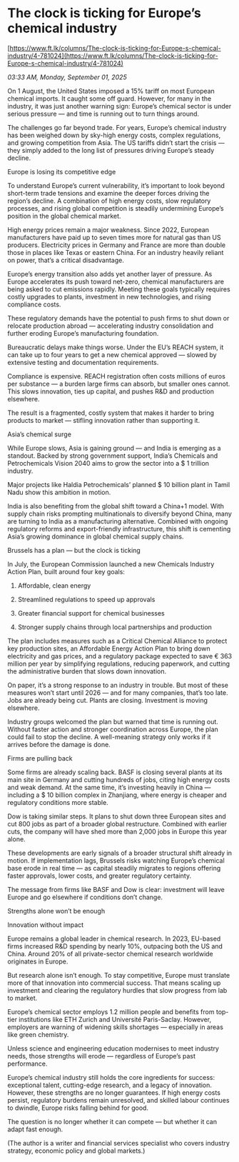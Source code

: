 # The clock is ticking for Europe’s chemical industry

[https://www.ft.lk/columns/The-clock-is-ticking-for-Europe-s-chemical-industry/4-781024](https://www.ft.lk/columns/The-clock-is-ticking-for-Europe-s-chemical-industry/4-781024)

*03:33 AM, Monday, September 01, 2025*

On 1 August, the United States imposed a 15% tariff on most European chemical imports. It caught some off guard. However, for many in the industry, it was just another warning sign: Europe’s chemical sector is under serious pressure — and time is running out to turn things around.

The challenges go far beyond trade. For years, Europe’s chemical industry has been weighed down by sky-high energy costs, complex regulations, and growing competition from Asia. The US tariffs didn’t start the crisis — they simply added to the long list of pressures driving Europe’s steady decline.

Europe is losing its competitive edge

To understand Europe’s current vulnerability, it’s important to look beyond short-term trade tensions and examine the deeper forces driving the region’s decline. A combination of high energy costs, slow regulatory processes, and rising global competition is steadily undermining Europe’s position in the global chemical market.

High energy prices remain a major weakness. Since 2022, European manufacturers have paid up to seven times more for natural gas than US producers. Electricity prices in Germany and France are more than double those in places like Texas or eastern China. For an industry heavily reliant on power, that’s a critical disadvantage.

Europe’s energy transition also adds yet another layer of pressure. As Europe accelerates its push toward net-zero, chemical manufacturers are being asked to cut emissions rapidly. Meeting these goals typically requires costly upgrades to plants, investment in new technologies, and rising compliance costs.

These regulatory demands have the potential to push firms to shut down or relocate production abroad — accelerating industry consolidation and further eroding Europe’s manufacturing foundation.

Bureaucratic delays make things worse. Under the EU’s REACH system, it can take up to four years to get a new chemical approved — slowed by extensive testing and documentation requirements.

Compliance is expensive. REACH registration often costs millions of euros per substance — a burden large firms can absorb, but smaller ones cannot. This slows innovation, ties up capital, and pushes R&D and production elsewhere.

The result is a fragmented, costly system that makes it harder to bring products to market — stifling innovation rather than supporting it.

Asia’s chemical surge

While Europe slows, Asia is gaining ground — and India is emerging as a standout. Backed by strong government support, India’s Chemicals and Petrochemicals Vision 2040 aims to grow the sector into a $ 1 trillion industry.

Major projects like Haldia Petrochemicals’ planned $ 10 billion plant in Tamil Nadu show this ambition in motion.

India is also benefiting from the global shift toward a China+1 model. With supply chain risks prompting multinationals to diversify beyond China, many are turning to India as a manufacturing alternative. Combined with ongoing regulatory reforms and export-friendly infrastructure, this shift is cementing Asia’s growing dominance in global chemical supply chains.

Brussels has a plan — but the clock is ticking

In July, the European Commission launched a new Chemicals Industry Action Plan, built around four key goals:

1. Affordable, clean energy

2. Streamlined regulations to speed up approvals

3. Greater financial support for chemical businesses

4. Stronger supply chains through local partnerships and production

The plan includes measures such as a Critical Chemical Alliance to protect key production sites, an Affordable Energy Action Plan to bring down electricity and gas prices, and a regulatory package expected to save € 363 million per year by simplifying regulations, reducing paperwork, and cutting the administrative burden that slows down innovation.

On paper, it’s a strong response to an industry in trouble. But most of these measures won’t start until 2026 — and for many companies, that’s too late. Jobs are already being cut. Plants are closing. Investment is moving elsewhere.

Industry groups welcomed the plan but warned that time is running out. Without faster action and stronger coordination across Europe, the plan could fail to stop the decline. A well-meaning strategy only works if it arrives before the damage is done.

Firms are pulling back

Some firms are already scaling back. BASF is closing several plants at its main site in Germany and cutting hundreds of jobs, citing high energy costs and weak demand. At the same time, it’s investing heavily in China — including a $ 10 billion complex in Zhanjiang, where energy is cheaper and regulatory conditions more stable.

Dow is taking similar steps. It plans to shut down three European sites and cut 800 jobs as part of a broader global restructure. Combined with earlier cuts, the company will have shed more than 2,000 jobs in Europe this year alone.

These developments are early signals of a broader structural shift already in motion. If implementation lags, Brussels risks watching Europe’s chemical base erode in real time — as capital steadily migrates to regions offering faster approvals, lower costs, and greater regulatory certainty.

The message from firms like BASF and Dow is clear: investment will leave Europe and go elsewhere if conditions don’t change.

Strengths alone won’t be enough

Innovation without impact

Europe remains a global leader in chemical research. In 2023, EU-based firms increased R&D spending by nearly 10%, outpacing both the US and China. Around 20% of all private-sector chemical research worldwide originates in Europe.

But research alone isn’t enough. To stay competitive, Europe must translate more of that innovation into commercial success. That means scaling up investment and clearing the regulatory hurdles that slow progress from lab to market.

Europe’s chemical sector employs 1.2 million people and benefits from top-tier institutions like ETH Zurich and Université Paris-Saclay. However, employers are warning of widening skills shortages — especially in areas like green chemistry.

Unless science and engineering education modernises to meet industry needs, those strengths will erode — regardless of Europe’s past performance.

Europe’s chemical industry still holds the core ingredients for success: exceptional talent, cutting-edge research, and a legacy of innovation. However, these strengths are no longer guarantees. If high energy costs persist, regulatory burdens remain unresolved, and skilled labour continues to dwindle, Europe risks falling behind for good.

The question is no longer whether it can compete — but whether it can adapt fast enough.

(The author is a writer and financial services specialist who covers industry strategy, economic policy and global markets.)

